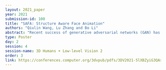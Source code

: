 ```yaml
---
layout: 2021_paper
year: 2021
submission-id: 100
title: "SAFA: Structure Aware Face Animation"
authors: "Qiulin Wang, Lu Zhang and Bo Li"
abstract: "Recent success of generative adversarial networks (GAN) has made great progress on the face animation task. However, the complex scene structure of a face image still makes it a challenge to generate videos with face poses significantly deviating from the source image. On one hand, without knowing the facial geometric structure, generated face images might be improperly distorted. On the other hand, some area of the generated image might be occluded in the source image, which makes it difficult for GAN to generate realistic appearance. To address these problems, we propose a structure aware face animation (SAFA) method which constructs specific geometric structures to model different components of a face image. Following the well recognized motion based face animation technique, we use a 3D morphable model (3DMM) to model the face, multiple affine transforms to model the other foreground components like hair and beard, and an identity transform to model the background. The 3DMM geometric embedding not only helps generate realistic structure for the driving scene, but also contributes to better perception of occluded area in the generated image. Besides, we further propose to exploit the widely studied inpainting technique to faithfully recover the occluded image area. Both quantitative and qualitative experiment results have shown the superiority of our method. Code is available in the supplementary material."
type: Poster
day: 2
session: 4
session-name: 3D Humans + Low-level Vision 2
order: 3
link: https://conferences.computer.org/3dvpub/pdfs/3DV2021-5lXBZyiG3QAsRBKXHIjqU8/268800a679/268800a679.pdf
---
```

